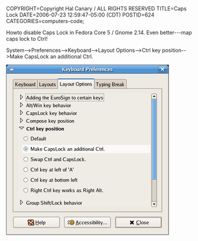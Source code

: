 COPYRIGHT=Copyright Hal Canary / ALL RIGHTS RESERVED
TITLE=Caps Lock
DATE=2006-07-23 12:59:47-05:00 (CDT)
POSTID=624
CATEGORIES=computers-code;

Howto disable Caps Lock in Fedora Core 5 / Gnome 2.14. Even better---map caps lock to Ctrl!

System-->Preferences-->Keyboard-->Layout Options-->Ctrl key position-->Make CapsLock an additional Ctrl.

![[Make CapsLock an additional Ctrl.]](/images/caps-lock-ctrl-fedora-core-5.png)
